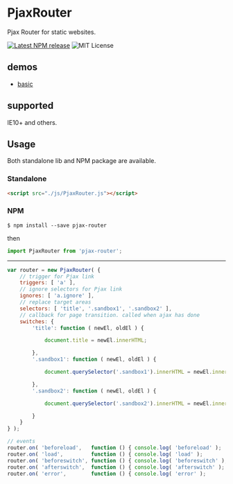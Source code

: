 # PjaxRouter

Pjax Router for static websites.

[![Latest NPM release](https://img.shields.io/npm/v/pjax-router.svg)](https://www.npmjs.com/package/pjax-router)
![MIT License](https://img.shields.io/npm/l/pjax-router.svg)

## demos

- [basic](https://yomotsu.github.io/PjaxRouter/examples/index.html)

## supported

IE10+ and others.

## Usage

Both standalone lib and NPM package are available.

### Standalone

```html
<script src="./js/PjaxRouter.js"></script>
```

### NPM

```
$ npm install --save pjax-router
```
then
```javascript
import PjaxRouter from 'pjax-router';
```

---

```javascript
var router = new PjaxRouter( {
	// trigger for Pjax link
	triggers: [ 'a' ],
	// ignore selectors for Pjax link
	ignores: [ 'a.ignore' ],
	// replace target areas
	selectors: [ 'title', '.sandbox1', '.sandbox2' ],
	// callback for page transition. called when ajax has done
	switches: {
		'title': function ( newEl, oldEl ) {

			document.title = newEl.innerHTML;

		},
		'.sandbox1': function ( newEl, oldEl ) {

			document.querySelector('.sandbox1').innerHTML = newEl.innerHTML;

		},
		'.sandbox2': function ( newEl, oldEl ) {

			document.querySelector('.sandbox2').innerHTML = newEl.innerHTML;

		}
	}
} );

// events
router.on( 'beforeload',   function () { console.log( 'beforeload' );   } );
router.on( 'load',         function () { console.log( 'load' );         } );
router.on( 'beforeswitch', function () { console.log( 'beforeswitch' ); } );
router.on( 'afterswitch',  function () { console.log( 'afterswitch' );  } );
router.on( 'error',        function () { console.log( 'error' );        } );
```
